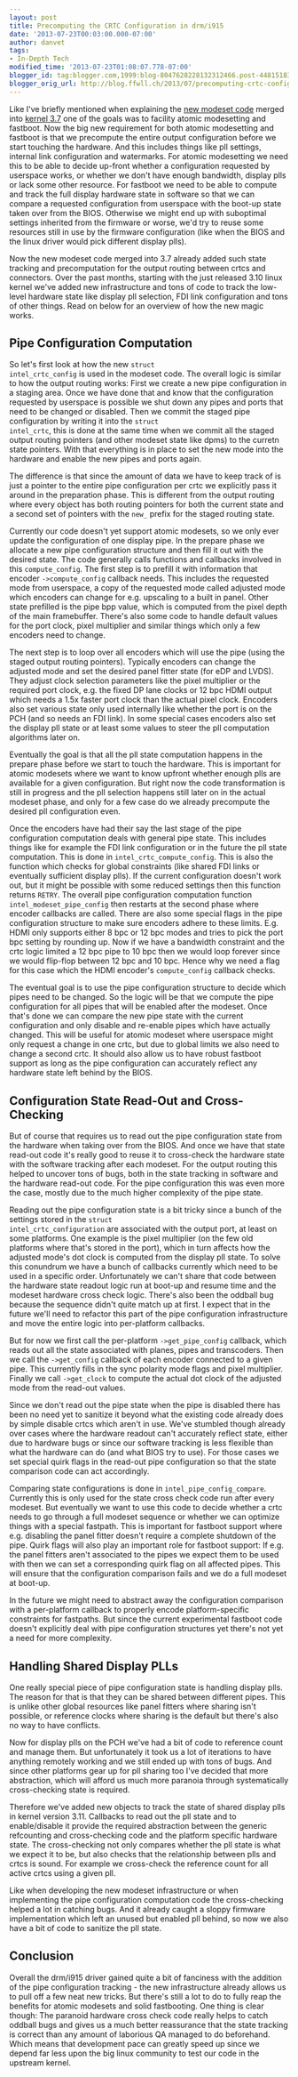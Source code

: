 ```yaml
---
layout: post
title: Precomputing the CRTC Configuration in drm/i915
date: '2013-07-23T00:03:00.000-07:00'
author: danvet
tags:
- In-Depth Tech
modified_time: '2013-07-23T01:08:07.778-07:00'
blogger_id: tag:blogger.com,1999:blog-8047628228132312466.post-4481518305873487209
blogger_orig_url: http://blog.ffwll.ch/2013/07/precomputing-crtc-configuration-in.html
---
```



Like I've briefly mentioned when explaining the <a href="http://blog.ffwll.ch/2012/08/new-modeset-code.html">new modeset code</a> merged into <a href="http://blog.ffwll.ch/2012/10/neat-drmi915-stuff-for-37.html">kernel 3.7</a> one of the goals was to facility atomic modesetting and fastboot. Now the big new requirement for both atomic modesetting and fastboot is that we precompute the entire output configuration before we start touching the hardware. And this includes things like pll settings, internal link configuration and watermarks. For atomic modesetting we need this to be able to decide up-front whether a configuration requested by userspace works, or whether we don't have enough bandwidth, display plls or lack some other resource. For fastboot we need to be able to compute and track the full display hardware state in software so that we can compare a requested configuration from userspace with the boot-up state taken over from the BIOS. Otherwise we might end up with suboptimal settings inherited from the firmware or worse, we'd try to reuse some resources still in use by the firmware configuration (like when the BIOS and the linux driver would pick different display plls). 

Now the new modeset code merged into 3.7 already added such state tracking and precomputation for the output routing between crtcs and connectors. Over the past months, starting with the just released 3.10 linux kernel we've added new infrastructure and tons of code to track the low-level hardware state like display pll selection, FDI link configuration and tons of other things. Read on below for an overview of how the new magic works. 
<a name='more'></a>

## Pipe Configuration Computation


So let's first look at how the new <code>struct intel_crtc_config</code> is used in the modeset code. The overall logic is similar to how the output routing works: First we create a new pipe configuration in a staging area. Once we have done that and know that the configuration requested by userspace is possible we shut down any pipes and ports that need to be changed or disabled. Then we commit the staged pipe configuration by writing it into the <code>struct intel_crtc</code>, this is done at the same time when we commit all the staged output routing pointers (and other modeset state like dpms) to the curretn state pointers. With that everything is in place to set the new mode into the hardware and enable the new pipes and ports again. 

The difference is that since the amount of data we have to keep track of is just a pointer to the entire pipe configuration per crtc we explicitly pass it around in the preparation phase. This is different from the output routing where every object has both routing pointers for both the current state and a second set of pointers with the <code>new_</code> prefix for the staged routing state. 

Currently our code doesn't yet support atomic modesets, so we only ever update the configuration of one display pipe. In the prepare phase we allocate a new pipe configuration structure and then fill it out with the desired state. The code generally calls functions and callbacks involved in this <code>compute_config</code>. The first step is to prefill it with information that encoder <code>-&gt;compute_config</code> callback needs. This includes the requested mode from userspace, a copy of the requested mode called adjusted mode which encoders can change for e.g. upscaling to a built in panel. Other state prefilled is the pipe bpp value, which is computed from the pixel depth of the main framebuffer. There's also some code to handle default values for the port clock, pixel multiplier and similar things which only a few encoders need to change. 

The next step is to loop over all encoders which will use the pipe (using the staged output routing pointers). Typically encoders can change the adjusted mode and set the desired panel fitter state (for eDP and LVDS). They adjust clock selection parameters like the pixel multiplier or the required port clock, e.g. the fixed DP lane clocks or 12 bpc HDMI output which needs a 1.5x faster port clock than the actual pixel clock. Encoders also set various state only used internally like whether the port is on the PCH (and so needs an FDI link). In some special cases encoders also set the display pll state or at least some values to steer the pll computation algorithms later on. 

Eventually the goal is that all the pll state computation happens in the prepare phase before we start to touch the hardware. This is important for atomic modesets where we want to know upfront whether enough plls are available for a given configuration. But right now the code transformation is still in progress and the pll selection happens still later on in the actual modeset phase, and only for a few case do we already precompute the desired pll configuration even. 

Once the encoders have had their say the last stage of the pipe configuration computation deals with general pipe state. This includes things like for example the FDI link configuration or in the future the pll state computation. This is done in <code>intel_crtc_compute_config</code>. This is also the function which checks for global constraints (like shared FDI links or eventually sufficient display plls). If the current configuration doesn't work out, but it might be possible with some reduced settings then this function returns <code>RETRY</code>. The overall pipe configuration computation function <code> intel_modeset_pipe_config</code> then restarts at the second phase where encoder callbacks are called. There are also some special flags in the pipe configuration structure to make sure encoders adhere to these limits. E.g. HDMI only supports either 8 bpc or 12 bpc modes and tries to pick the port bpc setting by rounding up. Now if we have a bandwidth constraint and the crtc logic limited a 12 bpc pipe to 10 bpc then we would loop forever since we would flip-flop between 12 bpc and 10 bpc. Hence why we need a flag for this case which the HDMI encoder's <code>compute_config</code> callback checks. 

The eventual goal is to use the pipe configuration structure to decide which pipes need to be changed. So the logic will be that we compute the pipe configuration for all pipes that will be enabled after the modeset. Once that's done we can compare the new pipe state with the current configuration and only disable and re-enable pipes which have actually changed. This will be useful for atomic modeset where userspace might only request a change in one crtc, but due to global limits we also need to change a second crtc. It should also allow us to have robust fastboot support as long as the pipe configuration can accurately reflect any hardware state left behind by the BIOS. 


## Configuration State Read-Out and Cross-Checking


But of course that requires us to read out the pipe configuration state from the hardware when taking over from the BIOS. And once we have that state read-out code it's really good to reuse it to cross-check the hardware state with the software tracking after each modeset. For the output routing this helped to uncover tons of bugs, both in the state tracking in software and the hardware read-out code. For the pipe configuration this was even more the case, mostly due to the much higher complexity of the pipe state. 

Reading out the pipe configuration state is a bit tricky since a bunch of the settings stored in the <code>struct intel_crtc_configuration</code> are associated with the output port, at least on some platforms. One example is the pixel multiplier (on the few old platforms where that's stored in the port), which in turn affects how the adjusted mode's dot clock is computed from the display pll state. To solve this conundrum we have a bunch of callbacks currently which need to be used in a specific order. Unfortunately we can't share that code between the hardware state readout logic run at boot-up and resume time and the modeset hardware cross check logic. There's also been the oddball bug because the sequence didn't quite match up at first. I expect that in the future we'll need to refactor this part of the pipe configuration infrastructure and move the entire logic into per-platform callbacks. 

But for now we first call the per-platform <code>-&gt;get_pipe_config</code> callback, which reads out all the state associated with planes, pipes and transcoders. Then we call the <code>-&gt;get_config</code> callback of each encoder connected to a given pipe. This currently fills in the sync polarity mode flags and pixel multiplier. Finally we call <code>-&gt;get_clock</code> to compute the actual dot clock of the adjusted mode from the read-out values. 

Since we don't read out the pipe state when the pipe is disabled there has been no need yet to sanitize it beyond what the existing code already does by simple disable crtcs which aren't in use. We've stumbled though already over cases where the hardware readout can't accurately reflect state, either due to hardware bugs or since our software tracking is less flexible than what the hardware can do (and what BIOS try to use). For those cases we set special quirk flags in the read-out pipe configuration so that the state comparison code can act accordingly. 

Comparing state configurations is done in <code>intel_pipe_config_compare</code>. Currently this is only used for the state cross check code run after every modeset. But eventually we want to use this code to decide whether a crtc needs to go through a full modeset sequence or whether we can optimize things with a special fastpath. This is important for fastboot support where e.g. disabling the panel fitter doesn't require a complete shutdown of the pipe. Quirk flags will also play an important role for fastboot support: If e.g. the panel fitters aren't associated to the pipes we expect them to be used with then we can set a corresponding quirk flag on all affected pipes. This will ensure that the configuration comparison fails and we do a full modeset at boot-up. 

In the future we might need to abstract away the configuration comparison with a per-platform callback to properly encode platform-specific constraints for fastpaths. But since the current experimental fastboot code doesn't explicitly deal with pipe configuration structures yet there's not yet a need for more complexity. 


## Handling Shared Display PLLs


One really special piece of pipe configuration state is handling display plls. The reason for that is that they can be shared between different pipes. This is unlike other global resources like panel fitters where sharing isn't possible, or reference clocks where sharing is the default but there's also no way to have conflicts. 

Now for display plls on the PCH we've had a bit of code to reference count and manage them. But unfortunately it took us a lot of iterations to have anything remotely working and we still ended up with tons of bugs. And since other platforms gear up for pll sharing too I've decided that more abstraction, which will afford us much more paranoia through systematically cross-checking state is required. 

Therefore we've added new objects to track the state of shared display plls in kernel version 3.11. Callbacks to read out the pll state and to enable/disable it provide the required abstraction between the generic refcounting and cross-checking code and the platform specific hardware state. The cross-checking not only compares whether the pll state is what we expect it to be, but also checks that the relationship between plls and crtcs is sound. For example we cross-check the reference count for all active crtcs using a given pll. 

Like when developing the new modeset infrastructure or when implementing the pipe configuration computation code the cross-checking helped a lot in catching bugs. And it already caught a sloppy firmware implementation which left an unused but enabled pll behind, so now we also have a bit of code to sanitize the pll state. 


## Conclusion


Overall the drm/i915 driver gained quite a bit of fanciness with the addition of the pipe configuration tracking - the new infrastructure already allows us to pull off a few neat new tricks. But there's still a lot to do to fully reap the benefits for atomic modesets and solid fastbooting. One thing is clear though: The paranoid hardware cross check code really helps to catch oddball bugs and gives us a much better reassurance that the state tracking is correct than any amount of laborious QA managed to do beforehand. Which means that development pace can greatly speed up since we depend far less upon the big linux community to test our code in the upstream kernel. 
